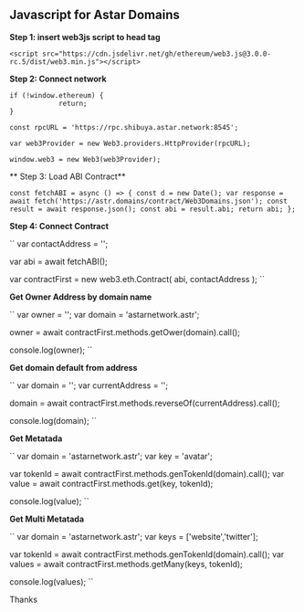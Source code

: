 ## Javascript for Astar Domains

**Step 1: insert web3js script to head tag**

```
<script src="https://cdn.jsdelivr.net/gh/ethereum/web3.js@3.0.0-rc.5/dist/web3.min.js"></script>
```

**Step 2: Connect network**

```
if (!window.ethereum) {
			return;
}

const rpcURL = 'https://rpc.shibuya.astar.network:8545';

var web3Provider = new Web3.providers.HttpProvider(rpcURL);

window.web3 = new Web3(web3Provider);
```
 
** Step 3: Load ABI Contract**

``
const fetchABI = async () =>
{
		const d = new Date();
		var response = await fetch('https://astr.domains/contract/Web3Domains.json');
		const result = await response.json();
		const abi = result.abi;
		return abi;
};
``

**Step 4: Connect Contract**

``
var contactAddress = '';

var abi = await fetchABI();
			
var contractFirst = new web3.eth.Contract(
						abi,
						contactAddress
);
``

**Get Owner Address by domain name**

``
var owner = '';
var domain = 'astarnetwork.astr';

owner = await contractFirst.methods.getOwer(domain).call();

console.log(owner);
``


**Get domain default from address**

``
var domain = '';
var currentAddress = '';

domain = await contractFirst.methods.reverseOf(currentAddress).call();

console.log(domain);
``

**Get Metatada**

``
var domain = 'astarnetwork.astr';
var key = 'avatar';

var tokenId = await contractFirst.methods.genTokenId(domain).call();
var value = await contractFirst.methods.get(key, tokenId);

console.log(value);
``


**Get Multi Metatada**

``
var domain = 'astarnetwork.astr';
var keys = ['website','twitter'];

var tokenId = await contractFirst.methods.genTokenId(domain).call();
var values = await contractFirst.methods.getMany(keys, tokenId);

console.log(values);
``

Thanks




